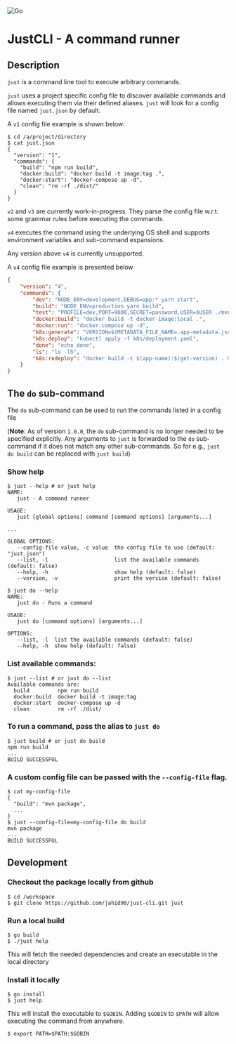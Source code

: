 ![Go](https://github.com/jahid90/just-cli/workflows/Go/badge.svg)

# JustCLI - A command runner

## Description

`just` is a command line tool to execute arbitrary commands.

`just` uses a project specific config file to discover available commands and allows executing them via their defined aliases. `just` will look for a config file named `just.json` by default.

A `v1` config file example is shown below:

```shell
$ cd /a/project/directory
$ cat just.json
{
  "version": "1",
  "commands": {
    "build": "npm run build",
    "docker:build": "docker build -t image:tag .",
    "docker:start": "docker-compose up -d",
    "clean": "rm -rf ./dist/"
  }
}
```

`v2` and `v3` are currently work-in-progress. They parse the config file w.r.t. some grammar rules before executing the commands.

`v4` executes the command using the underlying OS shell and supports environment variables and sub-command expansions.

Any version above `v4` is currently unsupported.

A `v4` config file example is presented below

```json
{
    "version": "4",
    "commands": {
        "dev": "NODE_ENV=development,DEBUG=app:* yarn start",
        "build": "NODE_ENV=production yarn build",
        "test": "PROFILE=dev,PORT=9000,SECRET=password,USER=$USER ./mvnw test",
        "docker:build": "docker build -t docker-image:local .",
        "docker:run": "docker-compose up -d",
        "k8s:generate": "VERSION=$(METADATA_FILE_NAME=.app-metadata.json get-version) envsubst < k8s/template.yaml > k8s/deployment.yaml",
        "k8s:deploy": "kubectl apply -f k8s/deployment.yaml",
        "done": "echo done",
        "ls": "ls -lh",
        "k8s:redeploy": "docker build -t $(app-name):$(get-version) . && kubectl apply -f k8s/deployment.yaml"
    }
}

```

## The `do` sub-command
The `do` sub-command can be used to run the commands listed in a config file

(**Note**: As of version `1.0.0`, the `do` sub-command is no longer needed to be specified explicitly. Any arguments to `just` is forwarded to the `do` sub-command if it does not match any other sub-commands. So for e.g., `just do build` can be replaced with `just build`)

### Show help
```shell
$ just --help # or just help
NAME:
   just - A command runner

USAGE:
   just [global options] command [command options] [arguments...]

...

GLOBAL OPTIONS:
   --config-file value, -c value  the config file to use (default: "just.json")
   --list, -l                     list the available commands (default: false)
   --help, -h                     show help (default: false)
   --version, -v                  print the version (default: false)

$ just do --help
NAME:
   just do - Runs a command

USAGE:
   just do [command options] [arguments...]

OPTIONS:
   --list, -l  list the available commands (default: false)
   --help, -h  show help (default: false)

```

### List available commands:

```shell
$ just --list # or just do --list
Available commands are:
  build         npm run build
  docker:build  docker build -t image:tag
  docker:start  docker-compose up -d
  clean         rm -rf ./dist/
```

### To run a command, pass the alias to `just do`

```shell
$ just build # or just do build
npm run build
...
BUILD SUCCESSFUL
```

### A custom config file can be passed with the `--config-file` flag.

```shell
$ cat my-config-file
{
  "build": "mvn package",
  ...
}
$ just --config-file=my-config-file do build
mvn package
...
BUILD SUCCESSFUL
```

## Development

### Checkout the package locally from github
```
$ cd /workspace
$ git clone https://github.com/jahid90/just-cli.git just
```
### Run a local build
```
$ go build
$ ./just help
```
This will fetch the needed dependencies and create an executable in the local directory

### Install it locally
```
$ go install
$ just help
```
This will install the executable to `$GOBIN`. Adding `$GOBIN` to `$PATH` will allow executing the command from anywhere.

```
$ export PATH=$PATH:$GOBIN
```
